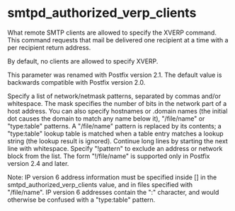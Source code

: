 # smtpd_authorized_verp_clients 

 What remote SMTP clients are allowed to specify the XVERP command.
This command requests that mail be delivered one recipient at a
time with a per recipient return address.  

 By default, no clients are allowed to specify XVERP.  

 This parameter was renamed with Postfix version 2.1. The default value
is backwards compatible with Postfix version 2.0.  

 Specify a list of network/netmask patterns, separated by commas
and/or whitespace. The mask specifies the number of bits in the
network part of a host address. You can also specify hostnames or
.domain names (the initial dot causes the domain to match any name
below it),  "/file/name" or "type:table" patterns.  A "/file/name"
pattern is replaced by its contents; a "type:table" lookup table
is matched when a table entry matches a lookup string (the lookup
result is ignored).  Continue long lines by starting the next line
with whitespace. Specify "!pattern" to exclude an address or network
block from the list. The form "!/file/name" is supported only in
Postfix version 2.4 and later.  

 Note: IP version 6 address information must be specified inside
[] in the smtpd_authorized_verp_clients value, and in
files specified with "/file/name".  IP version 6 addresses contain
the ":" character, and would otherwise be confused with a "type:table"
pattern.  


